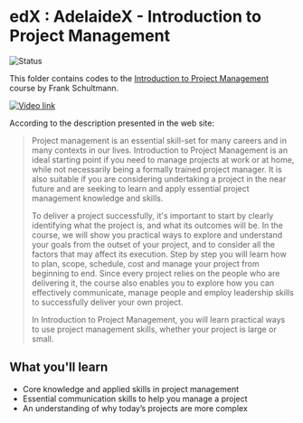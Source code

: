 # edX : AdelaideX - Introduction to Project Management

<img alt="Status" src="https://cdn.jsdelivr.net/gh/rogergranada/MOOCs/_utils/finished.svg">

This folder contains codes to the [Introduction to Project Management](https://www.edx.org/course/introduction-project-management-adelaidex-project101x-1) course by Frank Schultmann. 

[![Video link](https://img.youtube.com/vi/5_Q_qmvt8RM/0.jpg)](https://youtu.be/5_Q_qmvt8RM "Introduction")


According to the description presented in the web site:

> Project management is an essential skill-set for many careers and in many contexts in our lives. Introduction to Project Management is an ideal starting point if you need to manage projects at work or at home, while not necessarily being a formally trained project manager. It is also suitable if you are considering undertaking a project in the near future and are seeking to learn and apply essential project management knowledge and skills.
> 
> To deliver a project successfully, it's important to start by clearly identifying what the project is, and what its outcomes will be. In the course, we will show you practical ways to explore and understand your goals from the outset of your project, and to consider all the factors that may affect its execution. Step by step you will learn how to plan, scope, schedule, cost and manage your project from beginning to end. Since every project relies on the people who are delivering it, the course also enables you to explore how you can effectively communicate, manage people and employ leadership skills to successfully deliver your own project.
> 
> In Introduction to Project Management, you will learn practical ways to use project management skills, whether your project is large or small. 

## What you'll learn
- Core knowledge and applied skills in project management
- Essential communication skills to help you manage a project
- An understanding of why today’s projects are more complex
 

